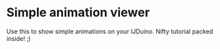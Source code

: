 # Simple animation viewer

Use this to show simple animations on your IJDuino.
Nifty tutorial packed inside! ;)